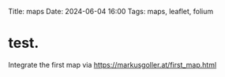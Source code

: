 Title: maps
Date: 2024-06-04 16:00
Tags: maps, leaflet, folium


# test.
Integrate the first map via https://markusgoller.at/first_map.html
